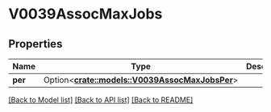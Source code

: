 # V0039AssocMaxJobs

## Properties

Name | Type | Description | Notes
------------ | ------------- | ------------- | -------------
**per** | Option<[**crate::models::V0039AssocMaxJobsPer**](v0_0_39_assoc_max_jobs_per.md)> |  | [optional]

[[Back to Model list]](../README.md#documentation-for-models) [[Back to API list]](../README.md#documentation-for-api-endpoints) [[Back to README]](../README.md)


